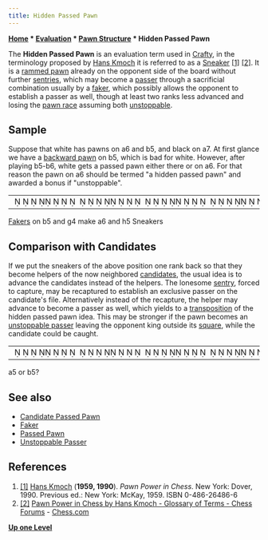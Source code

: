 ```yaml
---
title: Hidden Passed Pawn
---
```

**[Home](Home "Home") * [Evaluation](Evaluation "Evaluation") * [Pawn Structure](Pawn_Structure "Pawn Structure") * Hidden Passed Pawn**

The **Hidden Passed Pawn** is an evaluation term used in [Crafty](Crafty "Crafty"), in the terminology proposed by [Hans Kmoch](Hans_Kmoch "Hans Kmoch") it is referred to as a [Sneaker](</Candidates_(Bitboards)#Sneaker> "Candidates (Bitboards)") <a id="cite-note-1" href="#cite-ref-1">[1]</a> <a id="cite-note-2" href="#cite-ref-2">[2]</a>. It is a [rammed pawn](</Pawn_Rams_(Bitboards)> "Pawn Rams (Bitboards)") already on the opponent side of the board without further [sentries](Sentry "Sentry"), which may become a [passer](Passed_Pawn "Passed Pawn") through a sacrificial combination usually by a [faker](Faker "Faker"), which possibly allows the opponent to establish a passer as well, though at least two ranks less advanced and losing the [pawn race](Pawn_Race "Pawn Race") assuming both [unstoppable](Unstoppable_Passer "Unstoppable Passer").

## Sample

Suppose that white has pawns on a6 and b5, and black on a7. At first glance we have a [backward pawn](Backward_Pawn "Backward Pawn") on b5, which is bad for white. However, after playing b5-b6, white gets a passed pawn either there or on a6. For that reason the pawn on a6 should be termed "a hidden passed pawn" and awarded a bonus if "unstoppable".

|  |
| --- |
|                                                                                                   ♟       ♙      ♟ ♙     ♙      ♙                          |

[Fakers](Faker "Faker") on b5 and g4 make a6 and h5 Sneakers

## Comparison with Candidates

If we put the sneakers of the above position one rank back so that they become helpers of the now neighbored [candidates](Candidate_Passed_Pawn "Candidate Passed Pawn"), the usual idea is to advance the candidates instead of the helpers. The lonesome [sentry](Sentry "Sentry"), forced to capture, may be recaptured to establish an exclusive passer on the candidate's file. Alternatively instead of the recapture, the helper may advance to become a passer as well, which yields to a [transposition](Transposition "Transposition") of the hidden passed pawn idea. This may be stronger if the pawn becomes an [unstoppable passer](Unstoppable_Passer "Unstoppable Passer") leaving the opponent king outside its [square](Rule_of_the_Square#TheSquareofthePawn "Rule of the Square"), while the candidate could be caught.

|  |
| --- |
|                                                                                                 ♟              ♟♙♙  ♚         ♙♙              ♔          |

a5 or b5?

## See also

- [Candidate Passed Pawn](Candidate_Passed_Pawn "Candidate Passed Pawn")
- [Faker](Faker "Faker")
- [Passed Pawn](Passed_Pawn "Passed Pawn")
- [Unstoppable Passer](Unstoppable_Passer "Unstoppable Passer")

## References

1. <a id="cite-ref-1" href="#cite-note-1">[1]</a> [Hans Kmoch](Hans_Kmoch "Hans Kmoch") (**1959, 1990**). *Pawn Power in Chess*. New York: Dover, 1990. Previous ed.: New York: McKay, 1959. ISBN 0-486-26486-6
1. <a id="cite-ref-2" href="#cite-note-2">[2]</a> [Pawn Power in Chess by Hans Kmoch - Glossary of Terms - Chess Forums](https://www.chess.com/forum/view/chess-equipment/pawn-power-in-chess-by-hans-kmoch-glossary-of-terms) - [Chess.com](index.php?title=Chess.com&action=edit&redlink=1 "Chess.com (page does not exist)")

**[Up one Level](Pawn_Structure "Pawn Structure")**


